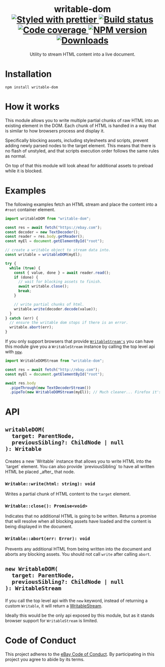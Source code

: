 <h1 align="center">
  <!-- Logo -->
  <br/>
  writable-dom
	<br/>

  <!-- Format -->
  <a href="https://github.com/prettier/prettier">
    <img src="https://img.shields.io/badge/styled_with-prettier-ff69b4.svg" alt="Styled with prettier"/>
  </a>
  <!-- CI -->
  <a href="https://github.com/marko-js/writable-dom/actions/workflows/ci.yml">
    <img src="https://github.com/marko-js/writable-dom/actions/workflows/ci.yml/badge.svg" alt="Build status"/>
  </a>
  <!-- Coverage -->
  <a href="https://codecov.io/gh/marko-js/writable-dom">
    <img src="https://codecov.io/gh/marko-js/writable-dom/branch/main/graph/badge.svg?token=06lKJj8my3" alt="Code coverage"/>
  </a>
  <!-- NPM Version -->
  <a href="https://npmjs.org/package/writable-dom">
    <img src="https://img.shields.io/npm/v/writable-dom.svg" alt="NPM version"/>
  </a>
  <!-- Downloads -->
  <a href="https://npmjs.org/package/writable-dom">
    <img src="https://img.shields.io/npm/dm/writable-dom.svg" alt="Downloads"/>
  </a>
</h1>

<p align="center">
  Utility to stream HTML content into a live document.
</p>

# Installation

```console
npm install writable-dom
```

# How it works

This module allows you to write multiple partial chunks of raw HTML into an existing element in the DOM.
Each chunk of HTML is handled in a way that is similar to how browsers process and display it.

Specifically blocking assets, including stylesheets and scripts, prevent adding newly parsed nodes to the target element.
This means that there is no flash of unstyled, and that scripts execution order follows the same rules as normal.

On top of that this module will look ahead for additional assets to preload while it is blocked.

# Examples

The following examples fetch an HTML stream and place the content into a `#root` container element.

```js
import writableDOM from "writable-dom";

const res = await fetch("https://ebay.com");
const decoder = new TextDecoder();
const reader = res.body.getReader();
const myEl = document.getElementById("root");

// create a writable object to stream data into.
const writable = writableDOM(myEl);

try {
  while (true) {
    const { value, done } = await reader.read();
    if (done) {
      // wait for blocking assets to finish.
      await writable.close();
      break;
    }

    // write partial chunks of html.
    writable.write(decoder.decode(value));
  }
} catch (err) {
  // ensure the writable dom stops if there is an error.
  writable.abort(err);
}
```

If you only support browsers that provide [`WritableStream's`](https://developer.mozilla.org/en-US/docs/Web/API/WritableStream) you can have this module give you a `WritableStream` instance by calling the top level api with [`new`](#user-content-new-writable-dom).

```js
import WritableDOMStream from "writable-dom";

const res = await fetch("http://ebay.com");
const myEl = document.getElementById("root");

await res.body
  .pipeThrough(new TextDecoderStream())
  .pipeTo(new WritableDOMStream(myEl)); // Much cleaner... Firefox it's time to support this!
```

# API

<h2 id="writable-dom">
  <pre><code>writableDOM(
  target: ParentNode,
  previousSibling?: ChildNode | null
): Writable</code></pre>
</h2>
Creates a new `Writable` instance that allows you to write HTML into the `target` element.
You can also provide `previousSibling` to have all written HTML be placed _after_ that node.

### `Writable::write(html: string): void`

Writes a partial chunk of HTML content to the `target` element.

### `Writable::close(): Promise<void>`

Indicates that no additional HTML is going to be written.
Returns a promise that will resolve when all blocking assets have loaded and the content is being displayed in the document.

### `Writable::abort(err: Error): void`

Prevents any additional HTML from being written into the document and aborts any blocking assets.
You should not call `write` after calling `abort`.

<h2 id="new-writable-dom">
  <pre><code>new WritableDOM(
  target: ParentNode,
  previousSibling?: ChildNode | null
): WritableStream<string></code></pre>
</h2>

If you call the top level api with the `new` keyword, instead of returning a custom `Writable`, it will return a [WritableStream<string>](https://developer.mozilla.org/en-US/docs/Web/API/WritableStream).

Ideally this would be the only api exposed by this module, but as it stands browser support for `WritableStream` is limited.

# Code of Conduct

This project adheres to the [eBay Code of Conduct](./.github/CODE_OF_CONDUCT.md). By participating in this project you agree to abide by its terms.
